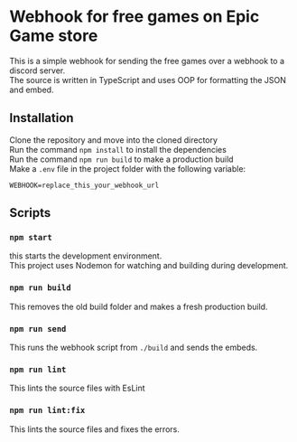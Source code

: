 # Webhook for free games on Epic Game store

This is a simple webhook for sending the free games over a webhook to a discord server.\
The source is written in TypeScript and uses OOP for formatting the JSON and embed.

## Installation

Clone the repository and move into the cloned directory\
Run the command `npm install` to install the dependencies\
Run the command `npm run build` to make a production build\
Make a `.env` file in the project folder with the following variable:
```
WEBHOOK=replace_this_your_webhook_url
```

## Scripts

### `npm start`
this starts the development environment.\
This project uses Nodemon for watching and building during development.

### `npm run build`
This removes the old build folder and makes a fresh production build.

### `npm run send`
This runs the webhook script from `./build` and sends the embeds.

### `npm run lint`
This lints the source files with EsLint

### `npm run lint:fix`
This lints the source files and fixes the errors.
